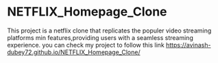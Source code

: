 # NETFLIX_Homepage_Clone
This project is a netflix clone that replicates the populer video streaming platforms min features,providing users with a seamless streaming experience.
you can check my project to follow this link
https://avinash-dubey72.github.io/NETFLIX_Homepage_Clone/
